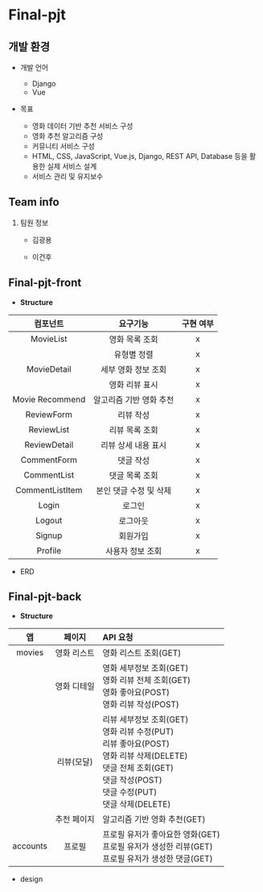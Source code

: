 # Final-pjt

## 개발 환경
- 개발 언어
  - Django
  - Vue



- 목표
  - 영화 데이터 기반 추천 서비스 구성
  - 영화 추천 알고리즘 구성
  - 커뮤니티 서비스 구성
  - HTML, CSS, JavaScript, Vue.js, Django, REST API, Database 등을 활용한
    실제 서비스 설계
  - 서비스 관리 및 유지보수
  
## Team info

1. 팀원 정보

	- 김광용
	
	> 
	
	- 이건후
	
	> 



## Final-pjt-front

- **Structure**

|    컴포넌트     |        요구기능         | 구현 여부 |
| :-------------: | :---------------------: | :-------: |
|    MovieList    |     영화 목록 조회      |     x     |
|                 |       유형별 정렬       |     x     |
|   MovieDetail   |   세부 영화 정보 조회   |     x     |
|                 |     영화 리뷰 표시      |     x     |
| Movie Recommend | 알고리즘 기반 영화 추천 |     x     |
|   ReviewForm    |        리뷰 작성        |     x     |
|   ReviewList    |     리뷰 목록 조회      |     x     |
|  ReviewDetail   |   리뷰 상세 내용 표시   |     x     |
|   CommentForm   |        댓글 작성        |     x     |
|   CommentList   |     댓글 목록 조회      |     x     |
| CommentListItem | 본인 댓글 수정 및 삭제  |     x     |
|      Login      |         로그인          |     x     |
|     Logout      |        로그아웃         |     x     |
|     Signup      |        회원가입         |     x     |
|     Profile     |    사용자 정보 조회     |     x     |



- ERD

## Final-pjt-back

- **Structure**

|    앱    |   페이지    | API 요청                                                     |
| :------: | :---------: | :----------------------------------------------------------- |
|  movies  | 영화 리스트 | 영화 리스트  조회(GET)                                       |
|          | 영화 디테일 | 영화 세부정보  조회(GET)<br />영화 리뷰 전체 조회(GET)<br />영화 좋아요(POST)<br />영화 리뷰 작성(POST) |
|          | 리뷰(모달)  | 리뷰  세부정보 조회(GET)     <br />영화 리뷰 수정(PUT)    <br /> 리뷰 좋아요(POST)     <br />영화 리뷰 삭제(DELETE)     <br />댓글 전체 조회(GET)     <br />댓글 작성(POST)     <br />댓글 수정(PUT)     <br />댓글 삭제(DELETE) |
|          | 추천 페이지 | 알고리즘 기반  영화 추천(GET)                                |
| accounts |   프로필    | 프로필 유저가  좋아요한 영화(GET)     <br />프로필 유저가 생성한 리뷰(GET)     <br />프로필 유저가 생성한 댓글(GET) |



- design
